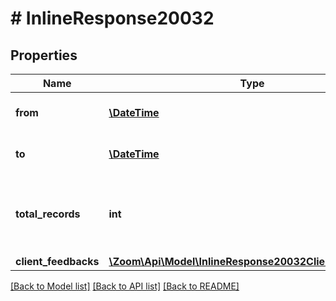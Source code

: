 # # InlineResponse20032

## Properties

Name | Type | Description | Notes
------------ | ------------- | ------------- | -------------
**from** | [**\DateTime**](\DateTime.md) | Start date for this report | [optional] 
**to** | [**\DateTime**](\DateTime.md) | End date for this report | [optional] 
**total_records** | **int** | The number of all records available across pages | [optional] 
**client_feedbacks** | [**\Zoom\Api\Model\InlineResponse20032ClientFeedbacks[]**](InlineResponse20032ClientFeedbacks.md) |  | [optional] 

[[Back to Model list]](../../README.md#documentation-for-models) [[Back to API list]](../../README.md#documentation-for-api-endpoints) [[Back to README]](../../README.md)



